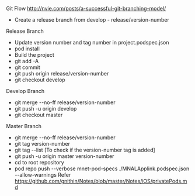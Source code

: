 Git Flow
http://nvie.com/posts/a-successful-git-branching-model/

* Create a release branch from develop - release/version-number

Release Branch
* Update version number and tag number in project.podspec.json
* pod install
* Build the project
* git add -A
* git commit 
* git push origin release/version-number
* git checkout develop

Develop Branch
* git merge --no-ff release/version-number
* git push -u origin develop
* git checkout master

Master Branch
* git merge --no-ff release/version-number
* git tag version-number
* git tag --list [To check if the version-number tag is added]
* git push -u origin master version-number
* cd to root repository
* pod repo push --verbose mnet-pod-specs ./MNALApplink.podspec.json --allow-warnings
	Refer https://github.com/gnithin/Notes/blob/master/Notes/iOS/privatePods.md
